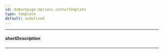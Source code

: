 ```yaml
---
id: dxBarGauge.Options.centerTemplate
type: template
default: undefined
---
```

---
##### shortDescription
<!-- Description goes here -->

---
<!-- Description goes here -->